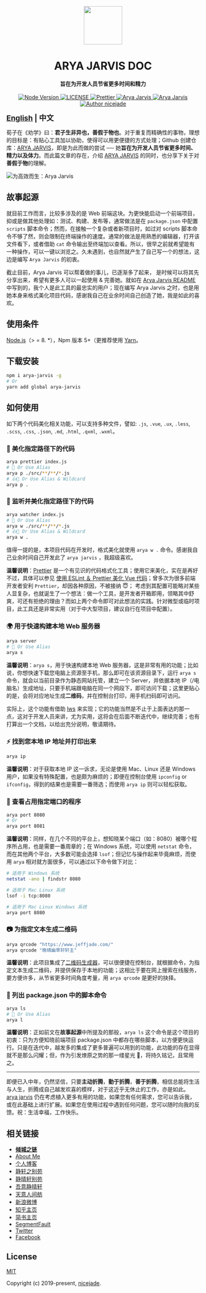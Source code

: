 <p align="center"><a href="https://www.jeffjade.com/2019/08/25/156-arya-jarvis-born-for-efficiency/?utm_source=github.com" target="_blank"><img width="100"src="https://raw.githubusercontent.com/nicejade/arya-jarvis/master/assets/images/logo.png"></a></p>

<h1 align="center">ARYA JARVIS DOC</h1>

<div align="center">
  <strong>
    旨在为开发人员节省更多时间和精力
  </strong>
</div>

<br>

<div align="center">
  <a href="https://nodejs.org/en/">
    <img src="https://img.shields.io/badge/node-%3E%3D%208.0.0-green.svg" alt="Node Version">
  </a>
  <a href="https://github.com/nicejade/arya-jarvis">
    <img src="https://img.shields.io/github/license/nicejade/arya-jarvis" alt="LICENSE">
  </a>
  <a href="https://nicelinks.site/post/5c16083e819ae45de1453caa">
    <img src="https://img.shields.io/badge/code_style-prettier-ff69b4.svg?style=flat" alt="Prettier">
  </a>
  <a href="https://www.jeffjade.com/">
    <img src="https://img.shields.io/badge/chat-on%20blog-brightgreen.svg" alt="Arya Jarvis">
  </a>
  <a href="https://weibo.com/jeffjade">
    <img src="https://img.shields.io/badge/WeiBo-jeffjade-red.svg?style=flat" alt="Arya Jarvis">
  </a>
  <a href="https://aboutme.lovejade.cn/?utm_source=github.com">
    <img src="https://img.shields.io/badge/Author-nicejade-%23a696c8.svg" alt="Author nicejade">
  </a>
</div>

<strong style="font-size: 1.2rem;">[English](/) | 中文</strong>

荀子在《劝学》曰：**君子生非异也，善假于物也**。对于重复而精确性的事物，理想的目标是：有贴心工具加以协助，使得可以用更便捷的方式处理；Github 创建仓库：[ARYA JARVIS](https://github.com/nicejade/arya-jarvis)，即是为此而做的尝试 ── 她**旨在为开发人员节省更多时间、精力以及体力**。而此篇文章的存在，介绍 [ARYA JARVIS](https://github.com/nicejade/arya-jarvis) 的同时，也分享下关于对**善假于物**的理解。

![为高效而生：Arya Jarvis](https://image.nicelinks.site/arya-jarvis.jpg)

## 故事起源

就目前工作而言，比较多涉及的是 Web 前端这块。为更快能启动一个前端项目，抑或是做其他处理如：测试、构建、发布等，通常做法是在 `package.json` 中配置 `scripts` 脚本命令；然而，在接触一个复杂或者新项目时，如过对 scripts 脚本命令不够了然，则会限制在终端操作的速度。通常的做法是用熟悉的编辑器，打开该文件看下，或者借助 `cat` 命令输出至终端加以查看。所以，很早之前就希望能有一种操作，可以一键以浏览之。久未遇到，也自然就产生了自己写一个的想法，这边是编写 `Arya Jarvis` 的初衷。

截止目前，Arya Jarvis 可以帮着做的事儿，已逐渐多了起来， 是时候可以将其先分享出来，希望有更多人可以一起使用 & 完善她。就如在 [Arya Jarvis README](https://github.com/nicejade/arya-jarvis) 中写到的，我个人是此工具的最忠实的用户；现在编写 Arya Jarvis 之时，也是用她本身来格式美化项目代码，感谢我自己在业余时间自己创造了她，我是如此的喜欢。

## 使用条件

[Node.js](https://nodejs.org/en/)（> = 8. \*），Npm 版本 5+（更推荐使用 [Yarn](https://www.jeffjade.com/2017/12/30/135-npm-vs-yarn-detial-memo/)。

## 下载安装

```bash
npm i arya-jarvis -g
# Or
yarn add global arya-jarvis
```

## 如何使用

如下两个代码美化相关功能，可以支持多种文件，譬如: `.js`, `.vue`, `.ux`, `.less`, `.scss`, `.css`, `.json`, `.md`, `.html`, `.qxml`, `.wxml`。

### 💄 美化指定路径下的代码

```bash
arya prettier index.js
# 👏 Or Use Alias
arya p ./src/**/**/*.js
# 👍🙌 Or Use Alias & Wildcard
arya p .
```

### 🔬 监听并美化指定路径下的代码

```bash
arya watcher index.js
# 👏 Or Use Alias
arya w ./src/**/**/*.js
# 👍🙌 Or Use Alias & Wildcard
arya w .
```

值得一提的是，本项目代码在开发时，格式美化就使用 `arya w .` 命令。感谢我自己业余时间自己开发此了 `arya jarvis` ，我超级喜欢。

**温馨说明**：[Prettier](https://nicelinks.site/post/5c16083e819ae45de1453caa) 是一个有见识的代码格式化工具；使用它来美化，实在是再好不过，具体可以参见 [使用 ESLint ＆ Prettier 美化 Vue 代码](https://www.lovejade.cn/zh/article/beautify-vue-by-eslint-and-prettier.html)；曾多次为很多前端开发者安利 `Prettier`，却因各种原因，不被接纳 😇； 考虑到其配置可能略对某些人显复杂，也就诞生了一个想法：做一个工具，是开发者开箱即用，领略其中舒爽，可还有拒绝的理由？而如上两个命令即可对此想法的实践。针对微型或临时项目，此工具还是非常实用（对于中大型项目，建议自行在项目中配置）。

### 🌍 用于快速构建本地 Web 服务器

```bash
arya server
# 👏 Or Use Alias
arya s
```

**温馨说明**：`arya s`，用于快速构建本地 Web 服务器，这是非常有用的功能；比如说，你想快速下载您电脑上资源至手机，那么即可在该资源目录下，运行 `arya s` 命令，就会以当前目录作为静态网站托管，建立一个 Server，并依据本地 IP（/电脑名）生成地址，只要手机端跟电脑在同一个网段下，即可访问下载；这里更贴心的是，会将对应地址生成**二维码**，并在控制台打印，用手机扫码即可访问。

实际上，这个功能有借助 [lws](https://github.com/lwsjs/lws) 来实现；它的功能当然是不止于上面表达的那一点，这对于开发人员来讲，尤为实用，这将会在后面不断迭代中，继续完善；也有打算出一个文档，以给出充分说明，敬请期待。

### ⚡️ 找到您本地 IP 地址并打印出来

```bash
arya ip
```

**温馨说明**：对于获取本地 IP 这一诉求，无论是使用 Mac、Linux 还是 Windows 用户，如果没有特殊配置，也是颇为麻烦的；即便在控制台使用 `ipconfig` or `ifconfig`，得到的结果也是需要一番筛选；而使用 `arya ip` 则可以轻松获取。

### 👀 查看占用指定端口的程序

```bash
arya port 8080
# Or
arya port 8081
```

**温馨说明**：同样，在几个不同的平台上，想知晓某个端口（如：8080）被哪个程序所占用，也是需要一番周章的；在 Windows 系统，可以使用 `netstat` 命令，而在其他两个平台，大多数可能会选择 `lsof`；但记忆与操作起来毕竟麻烦，而使用 `arya` 相对就方面很多，可以通过以下命令做下对比：

```bash
# 适用于 Windows 系统
netstat -ano | findstr 8080

# 适用于 Mac Linux 系统
lsof -i tcp:8080

# 适用于 Mac Linux Windows 系统
arya port 8080
```

### 📷 为指定文本生成二维码

```bash
arya qrcode "https://www.jeffjade.com/"
arya qrcode "晚晴幽草轩轩主"
```

**温馨说明**：此项目集成了[二维码生成器](https://github.com/soldair/node-qrcod)，可以很便捷在控制台，就根据命令，为指定文本生成二维码，并提供保存于本地的功能；这相比于要在网上搜索在线服务，要方便许多，从节省更多时间角度考量，用 `arya qrcode` 是更好的抉择。

### 🚝 列出 package.json 中的脚本命令

```bash
arya ls
# 👏 Or Use Alias
arya l
```

**温馨说明**：正如前文在**故事起源**中所提及的那般，`arya ls` 这个命令是这个项目的初衷：只为方便知晓前端项目 package.json 中都存在哪些脚本，以方便更快运行。只是在迭代中，越发多的集成了更多普遍可以用到的功能，此功能的存在显得就不是那么闪耀；但，作为引发燎原之势的那一缕星光 🌟，将持久铭记，且常用之。

---

即便已入中年，仍然坚信，只要**主动折腾**，**勤于折腾**，**善于折腾**，相信总能将生活与人生，折腾成自己越发欢喜的模样，对于这近乎无休止的工作，亦是如此。[arya jarvis](https://github.com/nicejade/arya-jarvis) 仍在考虑植入更多有用的功能，如果您有任何需求，您可以告诉我，或在此基础上进行扩展。如果您在使用过程中遇到任何问题，您可以随时向我的反馈。祝：生活幸福，工作快乐。

## 相关链接

- [**倾城之链**](https://nicelinks.site?utm_source=github.com)
- [About Me](https://about.me/nicejade?utm_source=github.com)
- [个人博客](https://jeffjade.com/nicelinks?utm_source=github.com)
- [静轩之别苑](https://quickapp.lovejade.cn/?utm_source=github.com)
- [静晴轩别苑](https://nice.lovejade.cn/?utm_source=github.com)
- [吾意静晴轩](https://docz.lovejade.cn/?utm_source=github.com)
- [天意人间舫](https://blog.lovejade.cn/?utm_source=github.com)
- [新浪微博](https://weibo.com/jeffjade?utm_source=github.com)
- [知乎主页](https://www.zhihu.com/people/yang-qiong-pu/)
- [简书主页](https://www.jianshu.com/u/9aae3d8f4c3d)
- [SegmentFault](https://segmentfault.com/u/jeffjade)
- [Twitter](https://twitter.com/nicejadeyang)
- [Facebook](https://www.facebook.com/nice.jade.yang)

## License

[MIT](http://opensource.org/licenses/MIT)

Copyright (c) 2019-present, [nicejade](https://aboutme.lovejade.cn/?utm_source=arya-jarvis).
